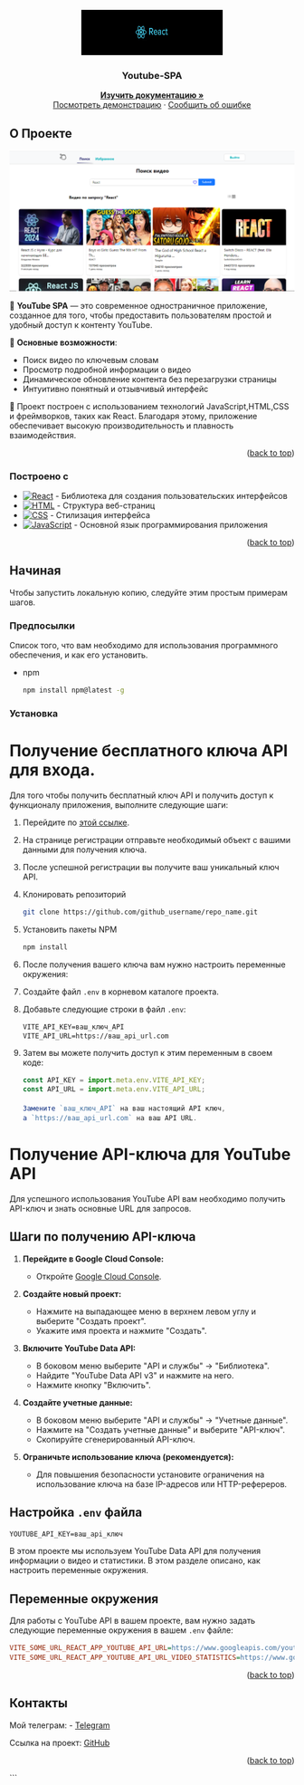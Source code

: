 <!-- PROJECT LOGO -->
<br />
<div align="center">
  <a href="https://react.dev/">
    <img src="./image/react.png" alt="logo" width="250" height="80">
  </a>

  <h3 align="center">Youtube-SPA</h3>
 <p align="center"> 
    <a href="https://github.com/pablitodon/YOUTUBE_SPA"><strong>Изучить документацию »</strong></a> 
    <br /> 
    <a href="https://github.com/othneildrew/Best-README-Template">Посмотреть демонстрацию</a> 
    · 
    <a href="https://github.com/pablitodon/YOUTUBE_SPA/issues/new">Сообщить об ошибке</a> 
  </p> 
</div>

<!-- ABOUT THE PROJECT -->

## О Проекте

[![Product Name Screen Shot](./image/search.png)](https://example.com)

🎥 **YouTube SPA** — это современное одностраничное приложение, созданное для того, чтобы предоставить пользователям простой и удобный доступ к контенту YouTube.

🌟 **Основные возможности**:

- Поиск видео по ключевым словам
- Просмотр подробной информации о видео
- Динамическое обновление контента без перезагрузки страницы
- Интуитивно понятный и отзывчивый интерфейс

🔧 Проект построен с использованием технологий JavaScript,HTML,CSS и фреймворков, таких как React. Благодаря этому, приложение обеспечивает высокую производительность и плавность взаимодействия.

<p align="right">(<a href="#readme-top">back to top</a>)</p>

### Построено с

- [![React][React.js]][React-url] - Библиотека для создания пользовательских интерфейсов
- [![HTML][HTML]][HTML-url] - Структура веб-страниц
- [![CSS][CSS]][CSS-url] - Стилизация интерфейса
- [![JavaScript][JavaScript]][JavaScript-url] - Основной язык программирования приложения

[React.js]: https://img.shields.io/badge/React-61DAFB?style=flat-square&logo=react&logoColor=black
[HTML]: https://img.shields.io/badge/HTML-E34F26?style=flat-square&logo=html5&logoColor=white
[CSS]: https://img.shields.io/badge/CSS-1572B6?style=flat-square&logo=css3&logoColor=white
[JavaScript]: https://img.shields.io/badge/JavaScript-F7DF1E?style=flat-square&logo=javascript&logoColor=black
[React-url]: https://reactjs.org/
[HTML-url]: https://developer.mozilla.org/en-US/docs/Web/HTML
[CSS-url]: https://developer.mozilla.org/en-US/docs/Web/CSS
[JavaScript-url]: https://developer.mozilla.org/en-US/docs/Web/JavaScript

<p align="right">(<a href="#readme-top">back to top</a>)</p>

<!-- GETTING STARTED -->

## Начиная

Чтобы запустить локальную копию, следуйте этим простым примерам шагов.

### Предпосылки

Список того, что вам необходимо для использования программного обеспечения, и как его установить.

- npm
  ```sh
  npm install npm@latest -g
  ```

### Установка

# Получение бесплатного ключа API для входа.

Для того чтобы получить бесплатный ключ API и получить доступ к функционалу приложения, выполните следующие шаги:

1. Перейдите по [этой ссылке](https://todo-redev.herokuapp.com/api-docs/#/Users/post_api_users_register).
2. На странице регистрации отправьте необходимый объект с вашими данными для получения ключа.
3. После успешной регистрации вы получите ваш уникальный ключ API.
4. Клонировать репозиторий
   ```sh
   git clone https://github.com/github_username/repo_name.git
   ```
5. Установить пакеты NPM
   ```sh
   npm install
   ```
6. После получения вашего ключа вам нужно настроить переменные окружения:
7. Создайте файл `.env` в корневом каталоге проекта.
8. Добавьте следующие строки в файл `.env`:
   ```plaintext
   VITE_API_KEY=ваш_ключ_API
   VITE_API_URL=https://ваш_api_url.com
   ```
9. Затем вы можете получить доступ к этим переменным в своем коде:

   ```javascript
   const API_KEY = import.meta.env.VITE_API_KEY;
   const API_URL = import.meta.env.VITE_API_URL;

   Замените `ваш_ключ_API` на ваш настоящий API ключ,
   а `https://ваш_api_url.com` на ваш API URL.
   ```

# Получение API-ключа для YouTube API

Для успешного использования YouTube API вам необходимо получить API-ключ и знать основные URL для запросов.

## Шаги по получению API-ключа

1. **Перейдите в Google Cloud Console:**

   - Откройте [Google Cloud Console](https://console.cloud.google.com/).

2. **Создайте новый проект:**

   - Нажмите на выпадающее меню в верхнем левом углу и выберите "Создать проект".
   - Укажите имя проекта и нажмите "Создать".

3. **Включите YouTube Data API:**

   - В боковом меню выберите "API и службы" → "Библиотека".
   - Найдите "YouTube Data API v3" и нажмите на него.
   - Нажмите кнопку "Включить".

4. **Создайте учетные данные:**

   - В боковом меню выберите "API и службы" → "Учетные данные".
   - Нажмите на "Создать учетные данные" и выберите "API-ключ".
   - Скопируйте сгенерированный API-ключ.

5. **Ограничьте использование ключа (рекомендуется):**
   - Для повышения безопасности установите ограничения на использование ключа на базе IP-адресов или HTTP-рефереров.

## Настройка `.env` файла

```dotenv
YOUTUBE_API_KEY=ваш_api_ключ
```

В этом проекте мы используем YouTube Data API для получения информации о видео и статистики. В этом разделе описано, как настроить переменные окружения.

## Переменные окружения

Для работы с YouTube API в вашем проекте, вам нужно задать следующие переменные окружения в вашем `.env` файле:

```ini
VITE_SOME_URL_REACT_APP_YOUTUBE_API_URL=https://www.googleapis.com/youtube/v3/search
VITE_SOME_URL_REACT_APP_YOUTUBE_API_URL_VIDEO_STATISTICS=https://www.googleapis.com/youtube/v3/videos
```

<p align="right">(<a href="#readme-top">back to top</a>)</p>

<!-- CONTACT -->

## Контакты

Мой телеграм: - [Telegram](https://t.me/donpabloooo)

Ссылка на проект: [GitHub](https://github.com/pablitodon/YOUTUBE_SPA)

<p align="right">(<a href="#readme-top">back to top</a>)</p>
```
